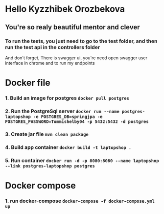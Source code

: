 # Hello Kyzzhibek Orozbekova 
## You're so realy beautiful mentor and clever
### To run the tests, you just need to go to the test folder, and then run the test api in the controllers folder
And don't forget, There is swagger ui, you're need open swagger user interface in chrome and to run my endpoints

# Docker file
### 1. Build an image for postgres ```docker pull postgres```
### 2. Run the PostgreSql server  ```docker run --name postgres-laptopshop -e POSTGRES_DB=springjpa -e POSTGRES_PASSWORD=Tommishelby04 -p 5432:5432 -d postgres```
### 3. Create jar file ```mvn clean package```
### 4. Build app container ```docker build -t laptopshop .```
### 5. Run container ```docker run -d -p 8080:8080 --name laptopshop --link postgres-laptopshop postgres```

# Docker compose
### 1. run docker-compose ```docker-compose -f docker-compose.yml up```